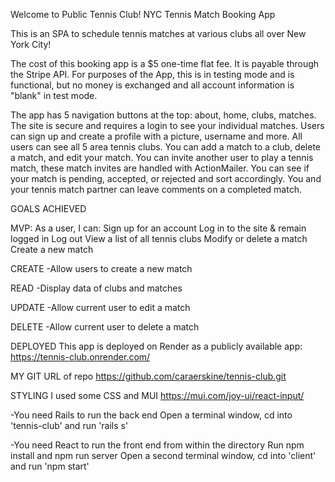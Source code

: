 Welcome to Public Tennis Club!
NYC Tennis Match Booking App

This is an SPA to schedule tennis matches at various clubs all over New York City!

The cost of this booking app is a $5 one-time flat fee. It is payable through
the Stripe API. For purposes of the App, this is in testing mode and is functional,
but no money is exchanged and all account information is "blank" in test mode.

The app has 5 navigation buttons at the top: about, home, clubs, matches.  
The site is secure and requires a login to see your individual matches. 
Users can sign up and create a profile with a picture, username and more.
All users can see all 5 area tennis clubs. 
You can add a match to a club, delete a match, and edit your match. 
You can invite another user to play a tennis match, these match invites are handled with ActionMailer.
You can see if your match is pending, accepted, or rejected and sort accordingly.
You and your tennis match partner can leave comments on a completed match.


GOALS ACHIEVED

MVP: As a user, I can:
Sign up for an account
Log in to the site & remain logged in
Log out
View a list of all tennis clubs
Modify or delete a match
Create a new match

CREATE -Allow users to create a new match

READ -Display data of clubs and matches

UPDATE -Allow current user to edit a match

DELETE -Allow current user to delete a match

DEPLOYED This app is deployed on Render as a publicly available app: https://tennis-club.onrender.com/

MY GIT URL of repo https://github.com/caraerskine/tennis-club.git

STYLING I used some CSS and MUI https://mui.com/joy-ui/react-input/

-You need Rails to run the back end
Open a terminal window, cd into 'tennis-club' and run 'rails s'

-You need React to run the front end from within the directory 
Run npm install and npm run server 
Open a second terminal window, cd into 'client' and run 'npm start'



